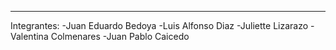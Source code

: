 
--------------------------------------------------------------------------------------------------------------
Integrantes: -Juan Eduardo Bedoya -Luis Alfonso Diaz -Juliette Lizarazo -Valentina Colmenares -Juan Pablo Caicedo

